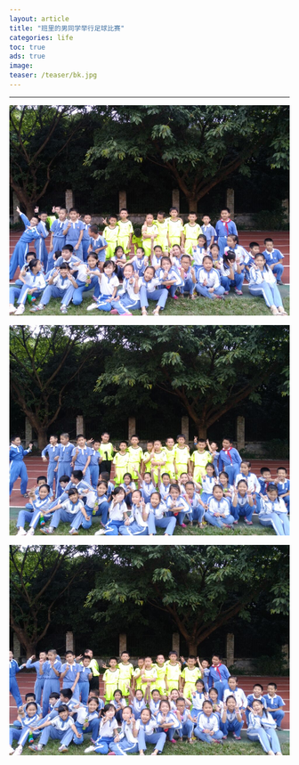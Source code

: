 ```yaml
---
layout: article
title: "班里的男同学举行足球比赛"
categories: life
toc: true
ads: true
image:
teaser: /teaser/bk.jpg
---
```


---



![df](https://github.com/storage201602/storage201602/blob/master/chenyifan2016/_posts/life/2016-10-14-20161014161829life.md/-6eed99432d46c378.jpg?raw=true)

![df](https://github.com/storage201602/storage201602/blob/master/chenyifan2016/_posts/life/2016-10-14-20161014161829life.md/-4441ad066af174f1.jpg?raw=true)

![df](https://github.com/storage201602/storage201602/blob/master/chenyifan2016/_posts/life/2016-10-14-20161014161829life.md/-76b2122a96292913.jpg?raw=true)

